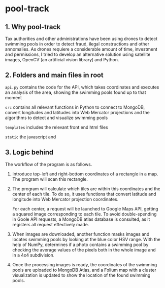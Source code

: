 # pool-track

## 1. Why pool-track

Tax authorities and other administrations have been using drones to detect swimming pools in order to detect fraud, ilegal constructions and other annomalies. As drones requiere a considerable amount of time, investment and permissions, I tried to develop an alternative solution using satellite images, OpenCV (an artificial vision library) and Python.

## 2. Folders and main files in root

`api.py` contains the code for the API, which takes coordinates and executes an analysis of the area, showing the swimming pools found up to that moment

`src` contains all relevant functions in Python to connect to MongoDB, convert longitudes and latitudes into Web Mercator projections and the algorithms to detect and visualize swimming pools

`templates` includes the relevant front end html files

`static` the javascript and 

## 3. Logic behind

The workflow of the program is as follows.

1. Introduce top-left and right-bottom coordinates of a rectangle in a map. The program will scan this rectangle.

2. The program will calculate which tiles are within this coordinates and the center of each tile. To do so, it uses functions that convert latitude and longitude into Web Mercator projection coordinates.

    For each center, a request will be launched to Google Maps API, getting a squared image corresponding to each tile. To avoid double-spending in Goole API requests, a MongoDB atlas database is consulted, as it registers all request effectively made.

3. When images are downloaded, another function masks images and locates swimming pools by looking at the blue color HSV range. With the help of NumPy, determines if a photo contains a swimming pool by checking the average values of the pixels both in the whole image and in a 4x4 subdivision.

4. Once the processing images is ready, the coordinates of the swimming pools are uploaded to MongoDB Atlas, and a Folium map with a cluster visualization is updated to show the location of the found swimming pools.
